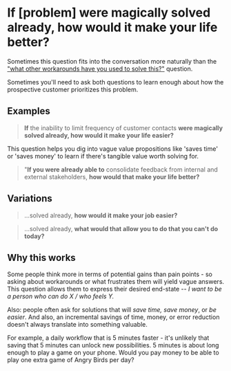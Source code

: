 # If [problem] were magically solved already, how would it make your life better?

Sometimes this question fits into the conversation more naturally than the ["what other workarounds have you used to solve this?"](what-other-workarounds.md) question.  

Sometimes you'll need to ask both questions to learn enough about how the prospective customer prioritizes this problem. 

## Examples

> **If** the inability to limit frequency of customer contacts **were magically solved already, how would it make your life easier?**

This question helps you dig into vague value propositions like 'saves time' or 'saves money' to learn if there's tangible value worth solving for.

 > "**If you were already able to** consolidate feedback from internal and external stakeholders, **how would that make your life better?**
 


## Variations
> ...solved already, **how would it make your job easier?**

> ...solved already, **what would that allow you to do that you can't do today?** 

## Why this works
Some people think more in terms of potential gains than pain points - so asking about workarounds or what frustrates them will yield vague answers.  This question allows them to express their desired end-state -- *I want to be a person who can do X / who feels Y.*

Also: people often ask for solutions that will *save time, save money*, or *be easier*.  And also, an incremental savings of time, money, or error reduction doesn't always translate into something valuable.  

For example, a daily workflow that is 5 minutes faster - it's unlikely that saving that 5 minutes can unlock new possibilities.  5 minutes is about long enough to play a game on your phone. Would you pay money to be able to play one extra game of Angry Birds per day?





